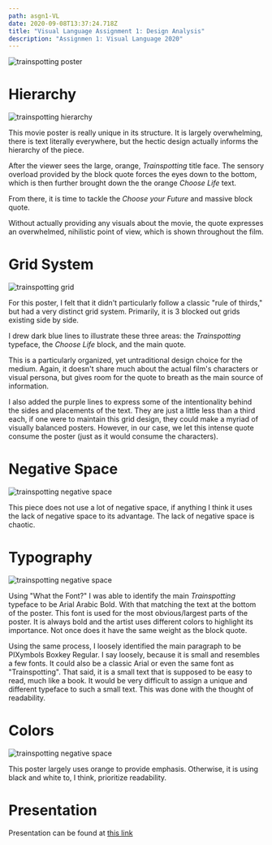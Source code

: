 ```yaml
---
path: asgn1-VL
date: 2020-09-08T13:37:24.718Z
title: "Visual Language Assignment 1: Design Analysis"
description: "Assignmen 1: Visual Language 2020"
---
```

![trainspotting poster](/../assets/VL/trainspotting.jpg)

# Hierarchy

![trainspotting hierarchy](/../assets/VL/trainspotting-hierarchy.png)

This movie poster is really unique in its structure. It is largely overwhelming, there is text literally everywhere, but the hectic design actually informs the hierarchy of the piece. 

After the viewer sees the large, orange, <em>Trainspotting</em> title face. The sensory overload provided by the block quote forces the eyes down to the bottom, which is then further brought down the the orange <em>Choose Life</em> text.

From there, it is time to tackle the <em>Choose your Future</em> and massive block quote. 

Without actually providing any visuals about the movie, the quote expresses an overwhelmed, nihilistic point of view, which is shown throughout the film.

# Grid System

![trainspotting grid](/../assets/VL/trainspotting-grid.png)

For this poster, I felt that it didn't particularly follow a classic "rule of thirds," but had a very distinct grid system. Primarily, it is 3 blocked out grids existing side by side.

I drew dark blue lines to illustrate these three areas: the <em>Trainspotting</em> typeface, the <em>Choose Life</em> block, and the main quote. 

This is a particularly organized, yet untraditional design choice for the medium. Again, it doesn't share much about the actual film's characters or visual persona, but gives room for the quote to breath as the main source of information. 

I also added the purple lines to express some of the intentionality behind the sides and placements of the text. They are just a little less than a third each, if one were to maintain this grid design, they could make a myriad of visually balanced posters. However, in our case, we let this intense quote consume the poster (just as it would consume the characters). 


# Negative Space

![trainspotting negative space](/../assets/VL/trainspotting-neg.png)

This piece does not use a lot of negative space, if anything I think it uses the lack of negative space to its advantage. The lack of negative space is chaotic. 

# Typography

![trainspotting negative space](/../assets/VL/trainspotting-typography.png)

Using "What the Font?" I was able to identify the main <em>Trainspotting</em> typeface to be Arial Arabic Bold. With that matching the text at the bottom of the poster. This font is used for the most obvious/largest parts of the poster. It is always bold and the artist uses different colors to highlight its importance. Not once does it have the same weight as the block quote. 

Using the same process, I loosely identified the main paragraph to be PIXymbols Boxkey Regular. I say loosely, because it is small and resembles a few fonts. It could also be a classic Arial or even the same font as "Trainspotting". That said, it is a small text that is supposed to be easy to read, much like a book. It would be very difficult to assign a unique and different typeface to such a small text. This was done with the thought of readability. 

# Colors

![trainspotting negative space](/../assets/VL/trainspotting-colors.png)

This poster largely uses orange to provide emphasis. Otherwise, it is using black and white to, I think, prioritize readability.

# Presentation

Presentation can be found at [this link](https://docs.google.com/presentation/d/1EpjGFA1tLqlSsNhT0feDbyBe-1jcUFJhv-79zKPFD-A/edit?usp=sharing)
